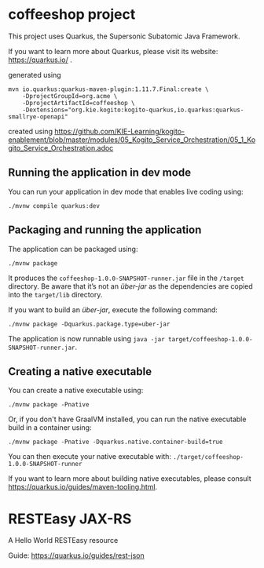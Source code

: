 # coffeeshop project

This project uses Quarkus, the Supersonic Subatomic Java Framework.

If you want to learn more about Quarkus, please visit its website: https://quarkus.io/ .

generated using
```shell script
mvn io.quarkus:quarkus-maven-plugin:1.11.7.Final:create \
    -DprojectGroupId=org.acme \
    -DprojectArtifactId=coffeeshop \
    -Dextensions="org.kie.kogito:kogito-quarkus,io.quarkus:quarkus-smallrye-openapi"
```

created using https://github.com/KIE-Learning/kogito-enablement/blob/master/modules/05_Kogito_Service_Orchestration/05_1_Kogito_Service_Orchestration.adoc

## Running the application in dev mode

You can run your application in dev mode that enables live coding using:
```shell script
./mvnw compile quarkus:dev
```

## Packaging and running the application

The application can be packaged using:
```shell script
./mvnw package
```
It produces the `coffeeshop-1.0.0-SNAPSHOT-runner.jar` file in the `/target` directory.
Be aware that it’s not an _über-jar_ as the dependencies are copied into the `target/lib` directory.

If you want to build an _über-jar_, execute the following command:
```shell script
./mvnw package -Dquarkus.package.type=uber-jar
```

The application is now runnable using `java -jar target/coffeeshop-1.0.0-SNAPSHOT-runner.jar`.

## Creating a native executable

You can create a native executable using: 
```shell script
./mvnw package -Pnative
```

Or, if you don't have GraalVM installed, you can run the native executable build in a container using: 
```shell script
./mvnw package -Pnative -Dquarkus.native.container-build=true
```

You can then execute your native executable with: `./target/coffeeshop-1.0.0-SNAPSHOT-runner`

If you want to learn more about building native executables, please consult https://quarkus.io/guides/maven-tooling.html.

# RESTEasy JAX-RS

<p>A Hello World RESTEasy resource</p>

Guide: https://quarkus.io/guides/rest-json
